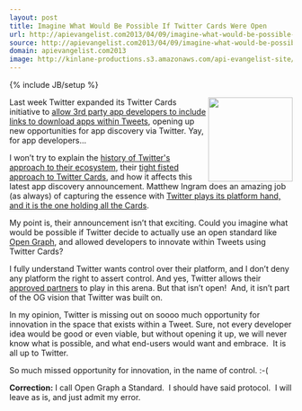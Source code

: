 ```yaml
---
layout: post
title: Imagine What Would Be Possible If Twitter Cards Were Open
url: http://apievangelist.com2013/04/09/imagine-what-would-be-possible-if-twitter-cards-were-open/
source: http://apievangelist.com2013/04/09/imagine-what-would-be-possible-if-twitter-cards-were-open/
domain: apievangelist.com2013
image: http://kinlane-productions.s3.amazonaws.com/api-evangelist-site/blog/fist.png
---
```

{% include JB/setup %}<p>
     <img src="https://s3.amazonaws.com/kinlane-productions/fist.png"  width="150" align="right" />
</p>
<p>
     Last week Twitter expanded its Twitter Cards initiative to <a href="http://gigaom.com/2013/04/02/looking-to-find-new-apps-twitter-adds-third-party-app-discovery-and-deep-links/">allow 3rd party app developers to include links to download apps within Tweets</a>, opening up new opportunities for app discovery via Twitter. Yay, for app developers...
</p>
<p>
     I won’t try to explain the <a title="history of Twitters approach to their ecosystem" href="http://twitter.apivoice.com/">history of Twitter's approach to their ecosystem</a>, their <a title="Twitters tight fisted approach to cards" href="http://apivoice.com/2012/06/13/twitter-launches-new-not-so-open-graph-aka-twitter-cards/">tight fisted approach to Twitter Cards</a>, and how it affects this latest app discovery announcement. Matthew Ingram does an amazing job (as always) of capturing the essence with <a title="Twitter plays its platform hand, and it is the one holding all the Cards" href="http://gigaom.com/2013/04/03/twitter-plays-its-platform-hand-and-it-is-the-one-holding-all-the-cards/">Twitter plays its platform hand, and it is the one holding all the Cards</a>.
</p>
<p>
     My point is, their announcement isn’t that exciting. Could you imagine what would be possible if Twitter decide to actually use an open standard like <a title="Open Graph" href="http://ogp.me/">Open Graph</a>, and allowed developers to innovate within Tweets using Twitter Cards?
</p>
<p>
     I fully understand Twitter wants control over their platform, and I don’t deny any platform the right to assert control. And yes, Twitter allows their <a href="https://dev.twitter.com/programs/twitter-certified-products">approved partners</a> to play in this arena. But that isn’t open!  And, it isn’t part of the OG vision that Twitter was built on.
</p>
<p>
     In my opinion, Twitter is missing out on soooo much opportunity for innovation in the space that exists within a Tweet. Sure, not every developer idea would be good or even viable, but without opening it up, we will never know what is possible, and what end-users would want and embrace.  It is all up to Twitter. 
</p>
<p>
     So much missed opportunity for innovation, in the name of control. :-(
</p>
<p>
     <strong>Correction:</strong> I call Open Graph a Standard.  I should have said protocol.  I will leave as is, and just admit my error.
</p>
